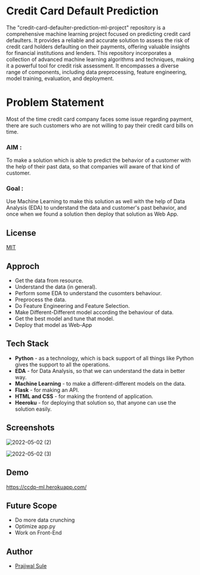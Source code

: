 # Credit Card Default Prediction

The "credit-card-defaulter-prediction-ml-project" repository is a comprehensive machine learning project focused on predicting credit card defaulters. It provides a reliable and accurate solution to assess the risk of credit card holders defaulting on their payments, offering valuable insights for financial institutions and lenders. This repository incorporates a collection of advanced machine learning algorithms and techniques, making it a powerful tool for credit risk assessment. It encompasses a diverse range of components, including data preprocessing, feature engineering, model training, evaluation, and deployment.

# Problem Statement

Most of the time credit card company faces some issue regarding payment, there are such customers who are not willing to pay their credit card bills on time.

### AIM : 
To make a solution which is able to predict the behavior of a customer with the help of their past data, so that companies will aware of that kind of customer.

### Goal :

Use Machine Learning to make this solution as well with the help of Data Analysis (EDA) to understand the data and customer's past behavior, and once when we found a solution then deploy that solution as Web App.
## License

[MIT](https://choosealicense.com/licenses/mit/)


## Approch

- Get the data from resource.
- Understand the data (in general).
- Perform some EDA to understand the cusomters behaviour.
- Preprocess the data.
- Do Feature Engineering and Feature Selection. 
- Make Different-Different model according the behaviour of data.
- Get the best model and tune that model.
- Deploy that model as Web-App


## Tech Stack

- **Python**  - as a technology, which is back support of all things like Python gives the support to all the operations.
- **EDA**     - for Data Analysis, so that we can understand the data in better way.
- **Machine Learning** -  to make a different-different models on the data.
- **Flask** - for making an API.
- **HTML and CSS** - for making the frontend of application.
- **Heeroku** - for deploying that solution so, that anyone can use the solution easily.



## Screenshots
![2022-05-02 (2)](https://user-images.githubusercontent.com/81765165/166224932-e1877621-77d9-4433-80f0-84477c260886.png)

![2022-05-02 (3)](https://user-images.githubusercontent.com/81765165/166224808-f086ee51-035c-4be5-b42c-746261181189.png)

## Demo

https://ccdp-ml.herokuapp.com/


## Future Scope

- Do more data crunching
- Optimize app.py
- Work on Front-End

## Author

- [Prajjwal Sule](https://www.github.com/PrajjwalSule21)

